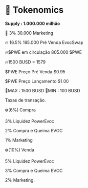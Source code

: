 # 🎯 Tokenomics

**Supply : 1.000.000 milhão**&#x20;

🚀 3% 30.000 Marketing&#x20;

🔥 16.5% 165.000 Pré Venda EvocSwap



🔥$PWE em circulação 805.000 $PWE

🔥1500 BUSD = 1579



$PWE Preço Pré Venda $0.95

$PWE Preço Lançamento $1.00

💸MAX : 1500 BUSD 💸MIN : 100 BUSD



Taxas de transação.&#x20;

❄️(6%) Compra&#x20;

3% Liquidez PowerEvoc&#x20;

2% Compra e Queima EVOC&#x20;

1% Marketing

❄️(10%) Venda&#x20;

5% Liquidez PowerEvoc&#x20;

3% Compra e Queima EVOC&#x20;

2% Marketing.
